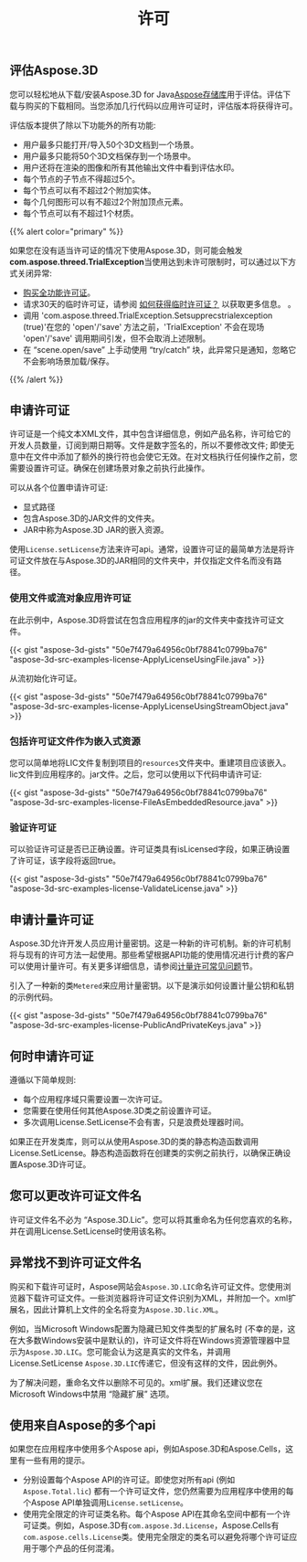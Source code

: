 ﻿---
title: 许可
type: docs
weight: 60
url: /zh/java/licensing/
description: 您可以轻松地从Aspose存储库下载/安装Aspose.3D for Java以进行评估。评估下载与购买的下载相同。当您添加几行代码以应用许可证时，评估版本将获得许可。
---
## **评估Aspose.3D**
您可以轻松地从下载/安装Aspose.3D for Java[Aspose存储库](https://releases.aspose.com/java/repo/com/aspose/aspose-3d/)用于评估。评估下载与购买的下载相同。当您添加几行代码以应用许可证时，评估版本将获得许可。

评估版本提供了除以下功能外的所有功能:

- 用户最多只能打开/导入50个3D文档到一个场景。
- 用户最多只能将50个3D文档保存到一个场景中。
- 用户还将在渲染的图像和所有其他输出文件中看到评估水印。
- 每个节点的子节点不得超过5个。
- 每个节点可以有不超过2个附加实体。
- 每个几何图形可以有不超过2个附加顶点元素。
- 每个节点可以有不超过1个材质。

{{% alert color="primary" %}} 

如果您在没有适当许可证的情况下使用Aspose.3D，则可能会触发**com.aspose.threed.TrialException**当使用达到未许可限制时，可以通过以下方式关闭异常:

* [购买全功能许可证](https://purchase.aspose.com/buy)。
* 请求30天的临时许可证，请参阅 [如何获得临时许可证？](https://purchase.aspose.com/临时许可证) 以获取更多信息。
。
* 调用 'com.aspose.threed.TrialException.Setsupprecstrialexception (true)'在您的 'open'/'save' 方法之前，'TrialException' 不会在现场 'open'/'save' 调用期间引发，但不会取消上述限制。
* 在 “scene.open/save” 上手动使用 “try/catch” 块，此异常只是通知，忽略它不会影响场景加载/保存。

{{% /alert %}} 
## **申请许可证**
许可证是一个纯文本XML文件，其中包含详细信息，例如产品名称，许可给它的开发人员数量，订阅到期日期等。文件是数字签名的，所以不要修改文件; 即使无意中在文件中添加了额外的换行符也会使它无效。在对文档执行任何操作之前，您需要设置许可证。确保在创建场景对象之前执行此操作。

可以从各个位置申请许可证:

- 显式路径
- 包含Aspose.3D的JAR文件的文件夹。
- JAR中称为Aspose.3D JAR的嵌入资源。

使用`License.setLicense`方法来许可api。通常，设置许可证的最简单方法是将许可证文件放在与Aspose.3D的JAR相同的文件夹中，并仅指定文件名而没有路径。
### **使用文件或流对象应用许可证**
在此示例中，Aspose.3D将尝试在包含应用程序的jar的文件夹中查找许可证文件。

{{< gist "aspose-3d-gists" "50e7f479a64956c0bf78841c0799ba76" "aspose-3d-src-examples-license-ApplyLicenseUsingFile.java" >}}

从流初始化许可证。

{{< gist "aspose-3d-gists" "50e7f479a64956c0bf78841c0799ba76" "aspose-3d-src-examples-license-ApplyLicenseUsingStreamObject.java" >}}
### **包括许可证文件作为嵌入式资源**
您可以简单地将LIC文件复制到项目的`resources`文件夹中。重建项目应该嵌入。lic文件到应用程序的。jar文件。之后，您可以使用以下代码申请许可证:

{{< gist "aspose-3d-gists" "50e7f479a64956c0bf78841c0799ba76" "aspose-3d-src-examples-license-FileAsEmbeddedResource.java" >}}
### **验证许可证**
可以验证许可证是否已正确设置。许可证类具有isLicensed字段，如果正确设置了许可证，该字段将返回true。

{{< gist "aspose-3d-gists" "50e7f479a64956c0bf78841c0799ba76" "aspose-3d-src-examples-license-ValidateLicense.java" >}}
## **申请计量许可证**
Aspose.3D允许开发人员应用计量密钥。这是一种新的许可机制。新的许可机制将与现有的许可方法一起使用。那些希望根据API功能的使用情况进行计费的客户可以使用计量许可。有关更多详细信息，请参阅[计量许可常见问题](https://purchase.aspose.com/faqs/licensing/metered)节。

引入了一种新的类`Metered`来应用计量密钥。以下是演示如何设置计量公钥和私钥的示例代码。

{{< gist "aspose-3d-gists" "50e7f479a64956c0bf78841c0799ba76" "aspose-3d-src-examples-license-PublicAndPrivateKeys.java" >}}
## **何时申请许可证**
遵循以下简单规则:

- 每个应用程序域只需要设置一次许可证。
- 您需要在使用任何其他Aspose.3D类之前设置许可证。
- 多次调用License.SetLicense不会有害，只是浪费处理器时间。

如果正在开发类库，则可以从使用Aspose.3D的类的静态构造函数调用License.SetLicense。静态构造函数将在创建类的实例之前执行，以确保正确设置Aspose.3D许可证。
## **您可以更改许可证文件名**
许可证文件名不必为 “Aspose.3D.Lic”。您可以将其重命名为任何您喜欢的名称，并在调用License.SetLicense时使用该名称。
## **异常找不到许可证文件名**
购买和下载许可证时，Aspose网站会`Aspose.3D.LIC`命名许可证文件。您使用浏览器下载许可证文件。一些浏览器将许可证文件识别为XML，并附加一个。xml扩展名，因此计算机上文件的全名将变为`Aspose.3D.lic.XML`。

例如，当Microsoft Windows配置为隐藏已知文件类型的扩展名时 (不幸的是，这在大多数Windows安装中是默认的)，许可证文件将在Windows资源管理器中显示为`Aspose.3D.LIC`。您可能会认为这是真实的文件名，并调用License.SetLicense `Aspose.3D.LIC`传递它，但没有这样的文件，因此例外。

为了解决问题，重命名文件以删除不可见的。xml扩展。我们还建议您在Microsoft Windows中禁用 “隐藏扩展” 选项。

## **使用来自Aspose的多个api**
如果您在应用程序中使用多个Aspose api，例如Aspose.3D和Aspose.Cells，这里有一些有用的提示。

- 分别设置每个Aspose API的许可证。即使您对所有api (例如`Aspose.Total.lic`) 都有一个许可证文件，您仍然需要为应用程序中使用的每个Aspose API单独调用`License.setLicense`。
- 使用完全限定的许可证类名称。每个Aspose API在其命名空间中都有一个许可证类。例如，Aspose.3D有`com.aspose.3d.License`，Aspose.Cells有`com.aspose.cells.License`类。使用完全限定的类名可以避免将哪个许可证应用于哪个产品的任何混淆。
